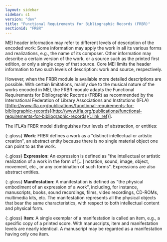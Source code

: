 ```yaml
---
layout: sidebar
sidebar: s1
version: "dev"
title: "Functional Requirements for Bibliographic Records (FRBR)"
sectionid: "FRBR"
---
```


MEI header information may refer to different levels of description of the encoded work: Some information may apply the work in all its various forms and realizations, e.g., the name of its composer. Other information may describe a certain version of the work, or a source such as the printed first edition, or only a single copy of that source. Core MEI limits the header information to two such levels of description: work and source, respectively.

However, when the FRBR module is available more detailed descriptions are possible. With certain limitations, mainly due to the musical nature of the works encoded in MEI, the FRBR module adapts the Functional Requirements for Bibliographic Records (FRBR) as recommended by the International Federation of Library Associations and Institutions (IFLA) [[http://www.ifla.org/publications/functional-requirements-for-bibliographic-records](http://www.ifla.org/publications/functional-requirements-for-bibliographic-records){:.link_ref}].

The IFLA’s FRBR model distinguishes four levels of abstraction, or entities:


{:.gloss}
**Work**: FRBR defines a work as a "distinct intellectual or artistic creation", an abstract
entity because there is no single material object one can point to as the work.

{:.gloss}
**Expression**: An expression is defined as "the intellectual or artistic realization of a work in
the
form of [...] notation, sound, image, object, movement, etc., or any combination of
such
forms". Expressions are also abstract entities.

{:.gloss}
**Manifestation**: A manifestation is defined as "the physical embodiment of an expression of a work",
including, for instance, manuscripts, books, sound recordings, films, video recordings,
CD-ROMs, multimedia kits, etc. The manifestation represents all the physical objects
that
bear the same characteristics, with respect to both intellectual content and physical
form.

{:.gloss}
**Item**: A single exemplar of a manifestation is called an item, e.g., a specific copy of a
printed score. With manuscripts, item and manifestation levels are nearly identical.
A
manuscript may be regarded as a manifestation having only one item.

 
